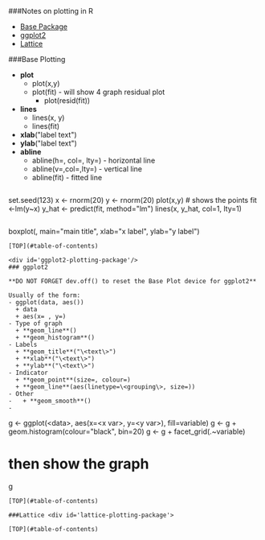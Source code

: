 <div id='table-of-contents'>
###Notes on plotting in R

- [Base Package](#base-plotting-package)
- [ggplot2](#ggplot2-plotting-package)
- [Lattice](#lattice-plotting-package)

<div id='base-plotting-package'/>
###Base Plotting 

- **plot**
  - plot(x,y)
  - plot(fit) - will show 4 graph residual plot
    - plot(resid(fit))
- **lines**
  - lines(x, y)
  - lines(fit)
- **xlab**("label text")
- **ylab**("label text")
- **abline**
  - abline(h=, col=, lty=) - horizontal line
  - abline(v=,col=,lty=) - vertical line
  - abline(fit) - fitted line
```
```
set.seed(123)
x <- rnorm(20)
y <- rnorm(20)
plot(x,y)   # shows the points
fit <-lm(y~x)
y_hat <- predict(fit, method="lm")
lines(x, y_hat, col=1, lty=1)
```
```
boxplot(<data>, main="main title", xlab="x label", ylab="y label")
```
[TOP](#table-of-contents)

<div id='ggplot2-plotting-package'/>
### ggplot2

**DO NOT FORGET dev.off() to reset the Base Plot device for ggplot2**

Usually of the form:
- ggplot(data, aes())
  + data
  + aes(x= , y=)
- Type of graph
  + **geom_line**()
  + **geom_histogram**()
- Labels
  + **geom_title**("\<text\>")
  + **xlab**("\<text\>")
  + **ylab**("\<text\>")
- Indicator
  + **geom_point**(size=, colour=)
  + **geom_line**(aes(linetype=\<grouping\>, size=))
- Other
-   + **geom_smooth**()
-   
```
g <- ggplot(\<data\>, aes(x=\<x var\>, y=\<y var\>), fill=variable)
g <- g + geom.histogram(colour="black", bin=20)
g <- g + facet_grid(.~variable)

# then show the graph
g
```
[TOP](#table-of-contents)

###Lattice <div id='lattice-plotting-package'>

[TOP](#table-of-contents)
